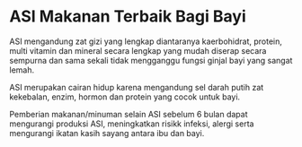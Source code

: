 # ASI Makanan Terbaik Bagi Bayi

ASI mengandung zat gizi yang lengkap diantaranya kaerbohidrat, protein, multi vitamin dan mineral secara lengkap yang mudah diserap secara sempurna dan sama sekali tidak mengganggu fungsi ginjal bayi yang sangat lemah.

ASI merupakan cairan hidup karena mengandung sel darah putih zat kekebalan, enzim, hormon dan protein yang cocok untuk bayi.

Pemberian makanan/minuman selain ASI sebelum 6 bulan dapat mengurangi produksi ASI, meningkatkan risikk infeksi, alergi serta mengurangi ikatan kasih sayang antara ibu dan bayi.